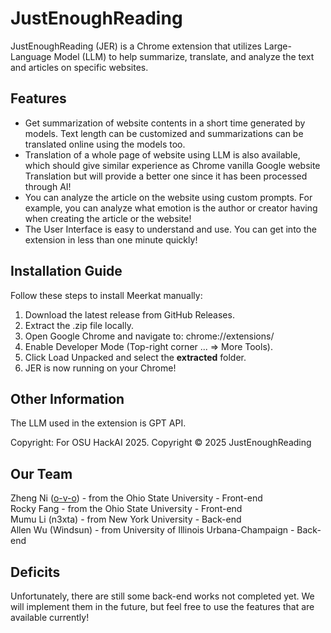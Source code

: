 # JustEnoughReading

JustEnoughReading (JER) is a Chrome extension that utilizes Large-Language Model (LLM) to help summarize, translate, and analyze the text and articles on specific websites.

## **Features**

- Get summarization of website contents in a short time generated by models. Text length can be customized and summarizations can be translated online using the models too.
- Translation of a whole page of website using LLM is also available, which should give similar experience as Chrome vanilla Google website Translation but will provide a better one since it has been processed through AI!
- You can analyze the article on the website using custom prompts. For example, you can analyze what emotion is the author or creator having when creating the article or the website!
- The User Interface is easy to understand and use. You can get into the extension in less than one minute quickly!

## **Installation Guide**

Follow these steps to install Meerkat manually:

1. Download the latest release from GitHub Releases.
2. Extract the .zip file locally.
3. Open Google Chrome and navigate to: chrome://extensions/
4. Enable Developer Mode (Top-right corner ... => More Tools).
5. Click Load Unpacked and select the **extracted** folder.
6. JER is now running on your Chrome!

## **Other Information**

The LLM used in the extension is GPT API.

Copyright: For OSU HackAI 2025. Copyright &copy; 2025 JustEnoughReading

## **Our Team**

Zheng Ni ([o-v-o](https://o-v-o.xyz/)) - from the Ohio State University - Front-end \
Rocky Fang - from the Ohio State University - Front-end \
Mumu Li (n3xta) - from New York University - Back-end \
Allen Wu (Windsun) - from University of Illinois Urbana-Champaign - Back-end

## **Deficits**

Unfortunately, there are still some back-end works not completed yet. We will implement them in the future, but feel free to use the features that are available currently!
